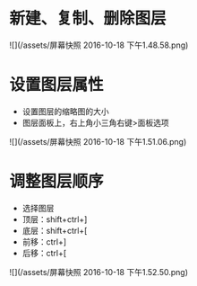 # 新建、复制、删除图层
  
 ![](/assets/屏幕快照 2016-10-18 下午1.48.58.png)

# 设置图层属性

 - 设置图层的缩略图的大小
 - 图层面板上，右上角小三角右键>面板选项

  ![](/assets/屏幕快照 2016-10-18 下午1.51.06.png)

# 调整图层顺序

 - 选择图层
 - 顶层：shift+ctrl+]
 - 底层：shift+ctrl+[
 - 前移：ctrl+]
 - 后移：ctrl+[

 ![](/assets/屏幕快照 2016-10-18 下午1.52.50.png)